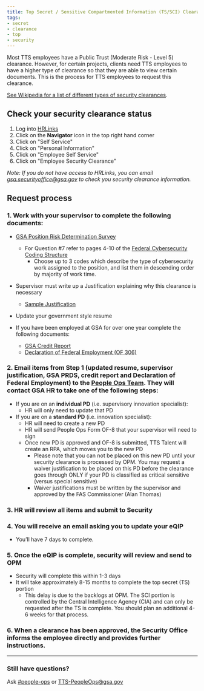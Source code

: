 ```yaml
---
title: Top Secret / Sensitive Compartmented Information (TS/SCI) Clearance
tags:
- secret
- clearance
- top
- security
---
```


Most TTS employees have a Public Trust (Moderate Risk - Level 5) clearance. However, for certain projects, clients need TTS employees to have a higher type of clearance so that they are able to view certain documents.  This is the process for TTS employees to request this clearance.

[See Wikipedia for a list of different types of security clearances](https://en.wikipedia.org/wiki/List_of_U.S._security_clearance_terms).

## Check your security clearance status

1. Log into [HRLinks]({{site.baseurl}}/leave/#logging-into-hr-links)
2. Click on the **Navigator** icon in the top right hand corner
3. Click on "Self Service"
4. Click on "Personal Information"
5. Click on "Employee Self Service"
6. Click on "Employee Security Clearance"

*Note: If you do not have access to HRLinks, you can email [gsa.securityoffice@gsa.gov](mailto:gsa.securityoffice@gsa.gov) to check you security clearance information.*

## Request process

### 1. Work with your supervisor to complete the following documents:
* [GSA Position Risk Determination Survey](https://goo.gl/nC9D5S)
   * For Question #7 refer to pages 4-10 of the [Federal Cybersecurity Coding Structure](https://goo.gl/633NXj)  
     * Choose up to 3 codes which describe the type of cybersecurity work assigned to the position, and list them in descending order by majority of work time.

* Supervisor must write up a Justification explaining why this clearance is necessary
   * [Sample Justification](https://goo.gl/FVRmeZ)

* Update your government style resume

* If you have been employed at GSA for over one year complete the following documents:
   * [GSA Credit Report](https://goo.gl/GiFhBy)
   * [Declaration of Federal Employment (OF 306)](https://goo.gl/QDkDZC)

### 2. Email items from Step 1 (updated resume, supervisor justification, GSA PRDS, credit report and Declaration of Federal Employment) to the [People Ops Team](mailto:TTS-PeopleOps@gsa.gov).  They will contact GSA HR to take one of the following steps:
* If you are on an **individual PD** (i.e. supervisory innovation specialist):
   * HR will only need to update that PD
* If you are on a **standard PD** (i.e. innovation specialist):
   * HR will need to create a new PD
   * HR will send People Ops Form OF-8 that your supervisor will need to sign
   * Once new PD is approved and OF-8 is submitted, TTS Talent will create an RPA, which moves you to the new PD
      * Please note that you can not be placed on this new PD until your security clearance is processed by OPM. You may request a waiver justification to be placed on this PD before the clearance goes through ONLY if your PD is classified as critical sensitive (versus special sensitive)
      * Waiver justifications must be written by the supervisor and approved by the FAS Commissioner (Alan Thomas)

### 3. HR will review all items and submit to Security

### 4. You will receive an email asking you to update your eQIP  
* You’ll have 7 days to complete.

### 5. Once the eQIP is complete, security will review and send to OPM 
* Security will complete this within 1-3 days
* It will take approximately 8-15 months to complete the top secret (TS) portion 
  * This delay is due to the backlogs at OPM. The SCI portion is controlled by the Central Intelligence Agency (CIA) and can only be requested after the TS is complete.  You should plan an additional 4-6 weeks for that process.
  
### 6. When a clearance has been approved, the Security Office informs the employee directly and provides further instructions. 

--------------------------------------------------------------------------------

### Still have questions?

Ask [#people-ops](https://gsa-tts.slack.com/messages/people-ops) or [TTS-PeopleOps@gsa.gov](mailto:TTS-PeopleOps@gsa.gov)

